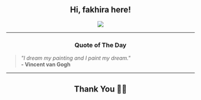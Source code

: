 <h2 align="center"> Hi, fakhira here!</h2>

<p align="center">
<a href="https://github.com/fakhiralkda" alt="github streak"><img src="https://dvst-streak.herokuapp.com/?user=fakhiralkda&theme=tokyonight&fire=DD472C"></a>
</p>

<hr>
<h3 align="center">Quote of The Day</h3>
<p align="center">
<blockquote>
<i>"I dream my painting and I paint my dream."</i>
<br>
<b>- Vincent van Gogh</b>
</blockquote>
</p>


<hr>
<h2 align="center">Thank You 🙏🏼</h2>
